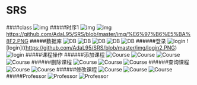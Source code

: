 # SRS
####class
![img](https://github.com/AdaL95/SRS/blob/master/img/lei.PNG)
#####时序1
![img](https://github.com/AdaL95/SRS/blob/master/img/%E6%97%B6%E5%BA%8F1.PNG)
![img](https://github.com/AdaL95/SRS/blob/master/img/%E6%97%B6%E5%BA%8F2.PNG)
https://github.com/AdaL95/SRS/blob/master/img/%E6%97%B6%E5%BA%8F2.PNG
#####数据库
![DB](https://github.com/AdaL95/SRS/blob/master/img/DB1.PNG)
![DB](https://github.com/AdaL95/SRS/blob/master/img/DB2.PNG)
![DB](https://github.com/AdaL95/SRS/blob/master/img/DB3.PNG)
![DB](https://github.com/AdaL95/SRS/blob/master/img/DB4.PNG)
![DB](https://github.com/AdaL95/SRS/blob/master/img/DB6.PNG)
######登录
![login](https://github.com/AdaL95/SRS/blob/master/img/login1.PNG)
![login]((https://github.com/AdaL95/SRS/blob/master/img/login2.PNG)
![login](https://github.com/AdaL95/SRS/blob/master/img/login3.PNG)
#####课程操作
######添加课程
![Course](https://github.com/AdaL95/SRS/blob/master/img/addC1.PNG)
![Course](https://github.com/AdaL95/SRS/blob/master/img/addC2.PNG)
![Course](https://github.com/AdaL95/SRS/blob/master/img/addC3.PNG)
![Course](https://github.com/AdaL95/SRS/blob/master/img/ADDC4.PNG)
######删除课程
![Course](https://github.com/AdaL95/SRS/blob/master/img/DELC1.PNG)
![Course](https://github.com/AdaL95/SRS/blob/master/img/DELC2.PNG)
![Course](https://github.com/AdaL95/SRS/blob/master/img/delC3.PNG)
######查询课程
![Course](https://github.com/AdaL95/SRS/blob/master/img/search%20course1.PNG)
![Course](https://github.com/AdaL95/SRS/blob/master/img/search%20course2.PNG)
######修改课程
![Course](https://github.com/AdaL95/SRS/blob/master/img/modC1.PNG)
![Course](https://github.com/AdaL95/SRS/blob/master/img/modC2.PNG)
![Course](https://github.com/AdaL95/SRS/blob/master/img/modC3.PNG)
#####Professor
![Professor]()
![Professor]()


